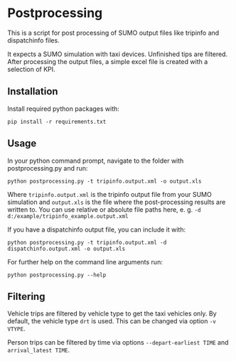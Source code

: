 # Postprocessing

This is a script for post processing of SUMO output files like tripinfo and dispatchinfo files.

It expects a SUMO simulation with taxi devices. Unfinished tips are filtered.
After processing the output files, a simple excel file is created with a selection of KPI.


## Installation

Install required python packages with:

	pip install -r requirements.txt

## Usage

In your python command prompt, navigate to the folder with postprocessing.py and run:

    python postprocessing.py -t tripinfo.output.xml -o output.xls

Where `tripinfo.output.xml` is the tripinfo output file from your SUMO simulation
and `output.xls` is the file where the post-processing results are written to.
You can use relative or absolute file paths here, e. g. `-d d:/example/tripinfo_example.output.xml`

If you have a dispatchinfo output file, you can include it with:

    python postprocessing.py -t tripinfo.output.xml -d dispatchinfo.output.xml -o output.xls

For further help on the command line arguments run:

    python postprocessing.py --help


## Filtering

Vehicle trips are filtered by vehicle type to get the taxi vehicles only. By default, the vehicle type `drt` is used. This can be changed via option `-v VTYPE`.

Person trips can be filtered by time via options `--depart-earliest TIME` and `arrival_latest TIME`.